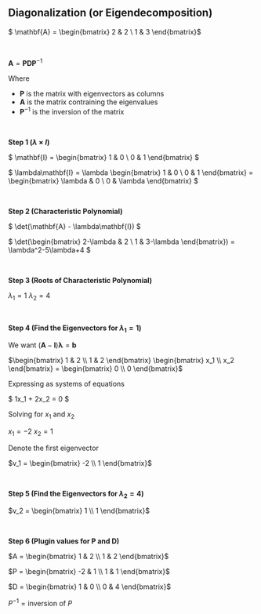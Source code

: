 ## Diagonalization (or Eigendecomposition)

$ \mathbf{A} = \begin{bmatrix}
2 & 2 \\
1 & 3
\end{bmatrix}$

<br/>


$\mathbf{A} = \mathbf{P} \mathbf{D} \mathbf{P}^{-1}$

Where
- $\mathbf{P}$ is the matrix with eigenvectors as columns
- $\mathbf{A}$ is the matrix contraining the eigenvalues
- $\mathbf{P}^{-1}$ is the inversion of the matrix

<br/>

**Step 1 ($\lambda \times I$)**


$ \mathbf{I} = \begin{bmatrix}
1 & 0 \\
0 & 1
\end{bmatrix} $ 


$ \lambda\mathbf{I} = \lambda \begin{bmatrix}
1 & 0 \\
0 & 1
\end{bmatrix} = \begin{bmatrix}
\lambda & 0 \\
0 & \lambda
\end{bmatrix} $ 



<br/>

**Step 2 (Characteristic Polynomial)**


$ \det(\mathbf{A} - \lambda\mathbf{I}) $


$ \det(\begin{bmatrix}
2-\lambda & 2 \\
1 & 3-\lambda
\end{bmatrix}) = \lambda^2-5\lambda+4 $


<br/>

**Step 3 (Roots of Characteristic Polynomial)**

$\lambda_1 = 1$
$\lambda_2 = 4$



<br/>


**Step 4 (Find the Eigenvectors for $\lambda_1 = 1$)** 

We want $(\mathbf{A}-\mathbf{I})\mathbf{\lambda} = \mathbf{b}$


$\begin{bmatrix}
1 & 2 \\
1 & 2
\end{bmatrix} \begin{bmatrix}
x_1 \\
x_2
\end{bmatrix} = \begin{bmatrix}
0 \\
0
\end{bmatrix}$


Expressing as systems of equations

$ 1x_1 + 2x_2 = 0 $

Solving for $x_1$ and $x_2$ 

$x_1 = -2$
$x_2 = 1$

Denote the first eigenvector

$v_1 = \begin{bmatrix}
-2 \\
1
\end{bmatrix}$


<br/>

**Step 5 (Find the Eigenvectors for $\lambda_2=4$)** 

$v_2 = \begin{bmatrix}
1 \\
1
\end{bmatrix}$

<br/>


**Step 6 (Plugin values for $\mathbf{P}$ and $\mathbf{D})$**


$A = \begin{bmatrix}
1 & 2 \\
1 & 2
\end{bmatrix}$

$P = \begin{bmatrix}
-2 & 1 \\
1 & 1
\end{bmatrix}$

$D = \begin{bmatrix}
1 & 0 \\
0 & 4
\end{bmatrix}$

$P^{-1} = \text{inversion of } P$

<br/>


